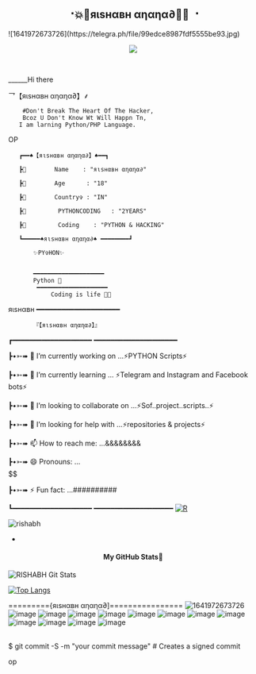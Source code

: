 
<h2 align="center"><b> ⠐💥💫яιѕнαвн αηαηα∂💫💥 ⠐ </b></h2>
![1641972673726](https://telegra.ph/file/99edce8987fdf5555be93.jpg)

<p align='Middle'><a href='https://t.me/Mafiarishabh><img src='https://telegra.ph/file/6c5debf0ec42055e2eca7.jpg' width='750"'></a></p>
<p align="center">
 
  <img src="https://readme-typing-svg.herokuapp.com?color=F77247&width=420&lines=𝑨+𝑷𝒂𝒔𝒔𝒊𝒐𝒏𝒂𝒕𝒆+𝒅𝒆𝒗𝒆𝒍𝒐𝒑𝒆𝒓+𝒇𝒓𝒐𝒎+bihar%E2%9C%8C%EF%B8%8F;python%2C+Linux%2C+Hack%2C+Telethon%2C+Pyrogram%2C+Python%2C+Java%2C+Linux%E2%9D%A4%EF%B8%8F">
</p> 
<br>

______Hi there 



<!--
**thanosuser/thanosuser** is a ✨ _special_ ✨ repository because its `README.md` (this file) appears on your GitHub profile.

Here are some ideas to get you started:

-                         🔭 I’m currently working on ...PYTHON Scripts 

-                                           🌱 I’m currently learning ... PYTHON 

-               👯 I’m looking to collaborate on ...

-                     🤔 I’m looking for help with ... QUEENPRIYAOP

-               🤔 I’m looking for help with ... QUEENPRIYAOP

-             📫 How to reach me: ...

-                        😄 Pronouns: ...
 
-                   ⚡ Fun fact: ...
  




         -->乛【яιѕнαвн αηαηα∂】⸙

        #Don't Break The Heart Of The Hacker,
        Bcoz U Don't Know Wt Will Happn Tn,
       I am larning Python/PHP Language.
OP
        

       ┏━━♠️【яιѕнαвн αηαηα∂】♠️━━┓
                                                              
       ┣🌷        Name    : "яιѕнαвн αηαηα∂"
                                                              
       ┣🌷        Age      : "18"
                                                              
       ┣🌷        Country✞ : "IN"
                                                              
       ┣🌷         PYTHONCODING   : "2YEARS"
                                                              
       ┣🌷         Coding    : "PYTHON & HACKING"
                                                  
       ┗━━━━━♠яιѕнαвн αηαηα∂♠️ ━━━━━━━━┛
                                                              
           ✨PY✞HON✨
                                                                                                                         
                                                                                                                                              
           ━━━━━━━━━━━━━━━━━━━━  
           Python 💖
            ━━━━━━━━━━━━━━━━━━━━
                Coding is life 💝🖤

                                                                       
 яιѕнαвн
  ━━━━━━━━━━━━━━━━━━━━

                                                                           
           『【яιѕнαвн αηαηα∂】』
┏━━━━━━━━━━━━━━━━━━━ ━━━━━━━━━━━━━━━━━━━━
                                                                       
┣•➳➠ 🔭 I’m currently working on ...⚡PYTHON Scripts⚡
                                                                      
┣•➳➠ 🌱 I’m currently learning ... ⚡Telegram and Instagram and Facebook bots⚡
                                                                      
┣•➳➠ 👯 I’m looking to collaborate on ...⚡Sof..project..scripts..⚡
                                                                       
┣•➳➠ 🤔 I’m looking for help with ...⚡repositories & projects⚡
                                                                       
┣•➳➠ 📫 How to reach me: ...&&&&&&&&
                                                                      
┣•➳➠ 😄 Pronouns: ...$$$$$$$$$$
                                                                       
┣•➳➠ ⚡ Fun fact: ...##########
                                                                     
┗━━━━━━━━━━━━━━━━━━━ ━━━━━━━━━━━━━━━━━━━
[![R](https://img.shields.io/badge/RISHABH-black?style=for-the-badge&logo=telegram)](https://t.me/Mafiarishabh)
<p align="left"> <img src="https://komarev.com/ghpvc/?username=rishabh&label=Profile%20Views&color=orange&style=flat-square" alt="rishabh" /> </p>


-
<h4 align="center"><b>My GitHub Stats💛</b></h4>

![RISHABH Git Stats](https://github-readme-stats.vercel.app/api?username=RISHABH&include_all_commits=true&count_private=true&theme=highcontrast)

[![Top Langs](https://github-readme-stats.vercel.app/api/top-langs/?username=RISHABH&layout=compact&theme=radical)](https://github.com/THANOSUSER)


     
========={яιѕнαвн αηαηα∂]================
![1641972673726](https://user-images.githubusercontent.com/94896142/158004772-840d7fc4-6e31-4d6b-a007-a53ef2e3259f.jpg)
 ![image](https://user-images.githubusercontent.com/87700009/133559934-d17c2c74-3507-43f7-8fa5-acf2a423993e.png)
 ![image](https://user-images.githubusercontent.com/87700009/133559990-894ac3fb-c7dd-4124-b9f5-8e8cb4ac936a.png)
 ![image](https://user-images.githubusercontent.com/87700009/133560780-0b124404-c06b-4588-8fd7-8a252b865338.png)
 ![image](https://user-images.githubusercontent.com/87700009/133560007-abc6fe47-3780-4236-8a7e-9bad70075499.png)
 ![image](https://user-images.githubusercontent.com/87700009/133560031-e2fa94f5-451f-4b64-a383-11b7038a29e1.png)
![image](https://user-images.githubusercontent.com/87700009/133560082-78957753-cf91-4352-a44b-8e976b8a3f54.png)
![image](https://user-images.githubusercontent.com/87700009/133560586-8e4e3a0d-e817-4c50-bb65-25d92d6dab13.png)
![image](https://user-images.githubusercontent.com/87700009/133560146-ad26f1d2-5b3a-4fab-bf55-6bf089e5591b.png)
![image](https://user-images.githubusercontent.com/87700009/133560204-5c0ce9ad-6ee9-40a6-9f53-ff3f102fc4f8.png)
![image](https://user-images.githubusercontent.com/87700009/133560259-68b47181-534a-41cf-9e99-5c4b633a9d9d.png)
![image](https://user-images.githubusercontent.com/87700009/133560325-11b7af67-cb0d-4b54-8667-97d22dd22c2a.png)
![image](https://user-images.githubusercontent.com/87700009/133560500-f0e99c87-4900-435f-bbd0-4786fde28ac5.png)



<br />
$ git commit -S -m "your commit message" 
# Creates a signed commit

op
